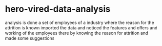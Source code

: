 # hero-vired-data-analysis
analysis is done a set of employees of a industry where the reason for the attrition is known
imported the data and noticed the features and offers and working of the employees
there by knowing the reason for attrition and made some suggestions
